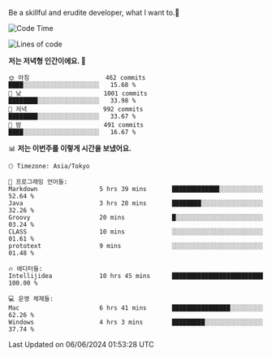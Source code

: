 Be a skillful and erudite developer, what I want to.👶

<!--START_SECTION:waka-->
![Code Time](http://img.shields.io/badge/Code%20Time-867%20hrs%2044%20mins-blue)

![Lines of code](https://img.shields.io/badge/%EC%A0%80%EB%8A%94%20%EC%97%AC%ED%83%9C%EA%B9%8C%EC%A7%80%20-2.3%20million%20%EC%A4%84%EC%9D%98%20%EC%BD%94%EB%93%9C%EB%A5%BC%20%EC%9E%91%EC%84%B1%ED%96%88%EC%96%B4%EC%9A%94.-blue)

**저는 저녁형 인간이에요. 🦉** 

```text
🌞 아침                     462 commits         ████░░░░░░░░░░░░░░░░░░░░░   15.68 % 
🌆 낮　                     1001 commits        ████████░░░░░░░░░░░░░░░░░   33.98 % 
🌃 저녁                     992 commits         ████████░░░░░░░░░░░░░░░░░   33.67 % 
🌙 밤　                     491 commits         ████░░░░░░░░░░░░░░░░░░░░░   16.67 % 
```


📊 **저는 이번주를 이렇게 시간을 보냈어요.** 

```text
🕑︎ Timezone: Asia/Tokyo

💬 프로그래밍 언어들: 
Markdown                 5 hrs 39 mins       █████████████░░░░░░░░░░░░   52.64 % 
Java                     3 hrs 28 mins       ████████░░░░░░░░░░░░░░░░░   32.26 % 
Groovy                   20 mins             █░░░░░░░░░░░░░░░░░░░░░░░░   03.24 % 
CLASS                    10 mins             ░░░░░░░░░░░░░░░░░░░░░░░░░   01.61 % 
prototext                9 mins              ░░░░░░░░░░░░░░░░░░░░░░░░░   01.48 % 

🔥 에디터들: 
Intellijidea             10 hrs 45 mins      █████████████████████████   100.00 % 

💻 운영 체제들: 
Mac                      6 hrs 41 mins       ████████████████░░░░░░░░░   62.26 % 
Windows                  4 hrs 3 mins        █████████░░░░░░░░░░░░░░░░   37.74 % 
```


 Last Updated on 06/06/2024 01:53:28 UTC
<!--END_SECTION:waka-->
